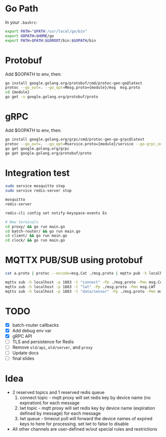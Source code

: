# Go Path
In your `.bashrc`:
```bash
export PATH="$PATH:/usr/local/go/bin"
export GOPATH=$HOME/go
export PATH=$PATH:$GOROOT/bin:$GOPATH/bin
```

# Protobuf
Add $GOPATH to env, then:
```bash
go install google.golang.org/protobuf/cmd/protoc-gen-go@latest
protoc --go_out=. --go_opt=Mmsg.proto={module}/msg  msg.proto
cd {module}
go get -u google.golang.org/protobuf/proto
```

# gRPC
Add $GOPATH to env, then:
```bash
go install google.golang.org/grpc/cmd/protoc-gen-go-grpc@latest
protoc --go_out=. --go_opt=Mservice.proto={module}/service --go-grpc_out=. --go-grpc_opt=Mservice.proto={module}/service service.proto
go get google.golang.org/grpc 
go get google.golang.org/protobuf/proto
```

# Integration test
```bash
sudo service mosquitto stop
sudo service redis-server stop

mosquitto
redis-server

redis-cli config set notify-keyspace-events Ex

# New terminals
cd proxy/ && go run main.go
cd batch-router/ && go run main.go
cd client/ && go run main.go
cd clock/ && go run main.go 
```

# MQTTX PUB/SUB using protobuf
```bash
cat a.proto | protoc --encode=msg.Cat ./msg.proto | mqttx pub -h localhost -p 1883 -t idk -s

mqttx sub -h localhost -p 1883 -t "connect" -Pp ./msg.proto -Pmn msg.Connect
mqttx sub -h localhost -p 1883 -t "lwt" -Pp ./msg.proto -Pmn msg.LWT
mqttx sub -h localhost -p 1883 -t "data/sensor" -Pp ./msg.proto -Pmn msg.SensorData
```

# TODO
- [X] batch-router callbacks
- [X] Add debug env var
- [X] gRPC API
- [ ] TLS and persistence for Redis
- [ ] Remove `old/api`, `old/server`, and `proxy` 
- [ ] Update docs
- [ ] final slides

# Idea
- 2 reserved topics and 1 reserved redis queue
    1. connect topic - mqtt proxy will set redis key by device name (no expiration) for each message
    2. lwt topic - mqtt proxy will set redis key by device name (expiration defined by message) for each message
    3. lwt queue - timeout poll will forward the device names of expired keys to here for processing. set lwt to false to disable
- All other channels are user-defined w/out special rules and restrictions
